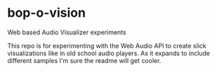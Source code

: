 # bop-o-vision
Web based Audio Visualizer experiments

This repo is for experimenting with the Web Audio API to create slick visualizations like in old school audio players. As it expands to include different samples I'm sure the readme will get cooler.